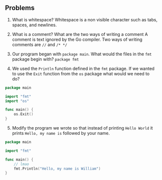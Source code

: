 ## Problems

1. What is whitespace?
Whitespace is a non visible character such as tabs, spaces, and newlines.

2. What is a comment? What are the two ways of writing a comment
A comment is text ignored by the Go compiler. Two ways of writing comments are `//` and `/* */`

3. Our program began with `package main`. What would the files in the `fmt` package begin with?
`package fmt`

4. We used the `Println` function defined in the `fmt` package. If we wanted to use the `Exit` function from the `os` package what would we need to do?
```go
package main

import "fmt"
import "os"

func main() {
    os.Exit()
}
```

5. Modify the program we wrote so that instead of printing `Hello World` it prints `Hello, my name is` followed by your name.

```go
package main

import "fmt"

func main() {
    // lmao
    fmt.Println("Hello, my name is William")
}
```


